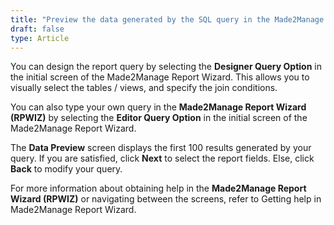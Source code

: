 ```yaml
---
title: "Preview the data generated by the SQL query in the Made2Manage Report Wizard (R1-NA)"
draft: false
type: Article 
---
```


You can design the report query by selecting the **Designer Query Option** in the initial screen of the Made2Manage Report Wizard. This allows you to visually select the tables / views, and specify the join conditions.

You can also type your own query in the **Made2Manage Report Wizard (RPWIZ)** by selecting the **Editor Query Option** in the initial screen of the Made2Manage Report Wizard.

The **Data Preview** screen displays the first 100 results generated by your query. If you are satisfied, click **Next** to select the report fields. Else, click **Back** to modify your query.

For more information about obtaining help in the **Made2Manage Report Wizard (RPWIZ)** or navigating between the screens, refer to Getting help in Made2Manage Report Wizard.

​